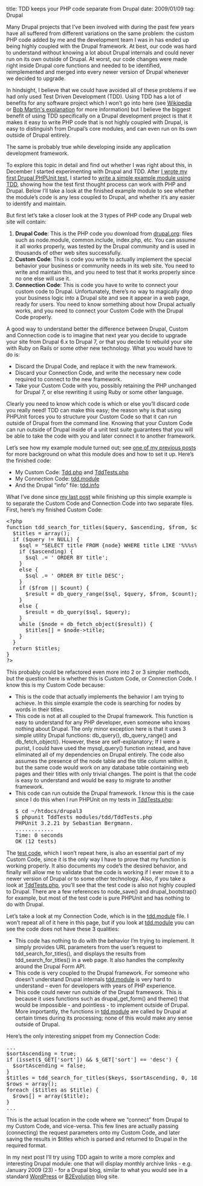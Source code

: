 title: TDD keeps your PHP code separate from Drupal
date: 2009/01/09
tag: Drupal

<p>Many Drupal projects that I&rsquo;ve been involved with during the past few years have all suffered from different variations on the same problem: the custom PHP code added by me and the development team I was in has ended up being highly coupled with the Drupal framework. At best, our code was hard to understand without knowing a lot about Drupal internals and could never run on its own outside of Drupal. At worst, our code changes were made right inside Drupal core functions and needed to be identified, reimplemented and merged into every newer version of Drupal whenever we decided to upgrade.</p>
<p>In hindsight, I believe that we could have avoided all of these problems if we had only used Test Driven Development (TDD). Using TDD has a lot of benefits for any software project which I won&rsquo;t go into here (see <a href="http://en.wikipedia.org/wiki/Test-driven_development#Benefits">Wikipedia</a> or <a href="http://butunclebob.com/ArticleS.UncleBob.TheThreeRulesOfTdd">Bob Martin&#x27;s explanation</a> for more information) but I believe the biggest benefit of using TDD specifically on a Drupal development project is that it makes it easy to write PHP code that is not highly coupled with Drupal, is easy to distinguish from Drupal&rsquo;s core modules, and can even run on its own outside of Drupal entirely.</p>
<p>The same is probably true while developing inside any application development framework.</p>
<p>To explore this topic in detail and find out whether I was right about this, in December I started experimenting with Drupal and TDD. After <a href="http://patshaughnessy.net/2008/12/12/writing-your-first-phpunit-test-in-drupal">I wrote my first Drupal PHPUnit test</a>, I started to <a href="http://patshaughnessy.net/2008/12/19/using-tdd-to-write-a-drupal-module">write a simple example module using TDD</a>, showing how the test first thought process can work with PHP and Drupal. Below I&rsquo;ll take a look at the finished example module to see whether the module&rsquo;s code is any less coupled to Drupal, and whether it&rsquo;s any easier to identify and maintain.</p>
<p>But first let&rsquo;s take a closer look at the 3 types of PHP code any Drupal web site will contain:</p>
<ol>
  <li><b>Drupal Code</b>: This is the PHP code you download from <a href="http://drupal.org">drupal.org</a>: files such as node.module, common.include, index.php, etc. You can assume it all works properly, was tested by the Drupal community and is used in thousands of other web sites successfully.</li>
  <li><b>Custom Code</b>: This is code you write to actually implement the special behavior your business or community needs in its web site. You need to write and maintain this, and you need to test that it works properly since no one else will use it.</li>
  <li><b>Connection Code</b>: This is code you have to write to connect your custom code to Drupal. Unfortunately, there&rsquo;s no way to magically drop your business logic into a Drupal site and see it appear in a web page, ready for users. You need to know something about how Drupal actually works, and you need to connect your Custom Code with the Drupal Code properly.</li>
</ol>
<p>A good way to understand better the difference between Drupal, Custom and Connection code is to imagine that next year you decide to upgrade your site from Drupal 6.x to Drupal 7, or that you decide to rebuild your site with Ruby on Rails or some other new technology. What you would have to do is:</p>
<ul>
  <li>Discard the Drupal Code, and replace it with the new framework.</li>
  <li>Discard your Connection Code, and write the necessary new code required to connect to the new framework.</li>
  <li>Take your Custom Code with you, possibly retaining the PHP unchanged for Drupal 7, or else rewriting it using Ruby or some other language.</li>
</ul>
<p>Clearly you need to know which code is which or else you&rsquo;ll discard code you really need! TDD can make this easy; the reason why is that using PHPUnit forces you to structure your Custom Code so that it can run outside of Drupal from the command line. Knowing that your Custom Code can run outside of Drupal inside of a unit test suite guarantees that you will be able to take the code with you and later connect it to another framework.</p>
<p>Let&rsquo;s see how my example module turned out; see <a href="http://patshaughnessy.net/2008/12/9/example-drupal-module-to-use-for-tdd-demonstration">one of my previous posts</a> for more background on what this module does and how to set it up. Here&rsquo;s the finished code:</p>
<ul>
  <li>My Custom Code: <a href="http://patshaughnessy.net/assets/code/drupal-tdd-3/Tdd.php.txt">Tdd.php</a> and <a href="http://patshaughnessy.net/assets/code/drupal-tdd-3/TddTests.php.txt">TddTests.php</a></li>
  <li>My Connection Code: <a href="http://patshaughnessy.net/assets/code/drupal-tdd-3/tdd.module">tdd.module</a></li>
  <li>And the Drupal “info” file: <a href="http://patshaughnessy.net/assets/code/drupal-tdd-3/tdd.info">tdd.info</a></li>
</ul>
<p>What I&rsquo;ve done since <a href="http://patshaughnessy.net/2008/12/19/using-tdd-to-write-a-drupal-module">my last post</a> while finishing up this simple example is to separate the Custom Code and Connection Code into two separate files. First, here&rsquo;s my finished Custom Code:</p>
<pre>&lt;?php
function tdd_search_for_titles($query, $ascending, $from, $count) {
  $titles = array();
  if ($query != NULL) {
    $sql = &quot;SELECT title FROM {node} WHERE title LIKE &#x27;%%%s%%&#x27;&quot;;
    if ($ascending) {
      $sql .= &#x27; ORDER BY title&#x27;;
    }
    else {
      $sql .= &#x27; ORDER BY title DESC&#x27;;
    }
    if ($from || $count) {
      $result = db_query_range($sql, $query, $from, $count);
    }
    else {
      $result = db_query($sql, $query);
    }
    while ($node = db_fetch_object($result)) {
      $titles[] = $node-&gt;title;
    }
  }
  return $titles;
}
?&gt;</pre>
<p>This probably could be refactored even more into 2 or 3 simpler methods, but the question here is whether this is Custom Code, or Connection Code. I know this is my Custom Code because:</p>
<ul>
  <li>This is the code that actually implements the behavior I am trying to achieve. In this simple example the code is searching for nodes by words in their titles.</li>
  <li>This code is not at all coupled to the Drupal framework. This function is easy to understand for any PHP developer, even someone who knows nothing about Drupal. The only minor exception here is that it uses 3 simple utility Drupal functions: db_query(), db_query_range() and db_fetch_object(). However, these are self-explanatory; If I were a purist, I could have used the mysql_query() function instead, and have eliminated all of my dependencies on Drupal entirely. The code also assumes the presence of the node table and the title column within it, but the same code would work on any database table containing web pages and their titles with only trivial changes. The point is that the code is easy to understand and would be easy to migrate to another framework.</li>
  <li>This code can run outside the Drupal framework. I know this is the case since I do this when I run PHPUnit on my tests in <a href="http://patshaughnessy.net/assets/code/drupal-tdd-3/TddTests.php.txt">TddTests.php</a>:<pre>$ cd ~/htdocs/drupal3
$ phpunit TddTests modules/tdd/TddTests.php 
PHPUnit 3.2.21 by Sebastian Bergmann.
............
Time: 0 seconds
OK (12 tests)</pre></li>
</ul>
<p>The <a href="http://patshaughnessy.net/assets/code/drupal-tdd-3/TddTests.php.txt">test code</a>, which I won&rsquo;t repeat here, is also an essential part of my Custom Code, since it is the only way I have to prove that my function is working properly. It also documents my code&rsquo;s the desired behavior, and finally will allow me to validate that the code is working if I ever move it to a newer version of Drupal or to some other technology. Also, if you take a look at <a href="http://patshaughnessy.net/assets/code/drupal-tdd-3/TddTests.php.txt">TddTests.php</a>, you&rsquo;ll see that the test code is also not highly coupled to Drupal. There are a few references to node_save() and drupal_bootstrap() for example, but most of the test code is pure PHPUnit and has nothing to do with Drupal.</p>
<p>Let&rsquo;s take a look at my Connection Code, which is in the <a href="http://patshaughnessy.net/assets/code/drupal-tdd-3/tdd.module">tdd.module</a> file. I won&rsquo;t repeat all of it here in this page,  but if you look at <a href="http://patshaughnessy.net/assets/code/drupal-tdd-3/tdd.module">tdd.module</a> you can see the code does not have these 3 qualities:</p>
<ul>
  <li>This code has nothing to do with the behavior I&rsquo;m trying to implement. It simply provides URL parameters from the user&rsquo;s request to tdd_search_for_titles(), and displays the results from tdd_search_for_titles() in a web page. It also handles the complexity around the Drupal Form API.</li>
  <li>This code is very coupled to the Drupal framework. For someone who doesn&rsquo;t understand Drupal internals <a href="http://patshaughnessy.net/assets/code/drupal-tdd-3/tdd.module">tdd.module</a> is very hard to understand &ndash; even for developers with years of PHP experience.</li>
  <li>This code could never run outside of the Drupal framework. This is because it uses functions such as drupal_get_form() and theme() that would be impossible  - and pointless - to implement outside of Drupal. More importantly, the functions in <a href="http://patshaughnessy.net/assets/code/drupal-tdd-3/tdd.module">tdd.module</a> are called by Drupal at certain times during its processing; none of this would make any sense outside of Drupal.</li>
</ul>
<p>Here&rsquo;s the only interesting snippet from my Connection Code:</p>
<pre>...
$sortAscending = true;
if (isset($_GET[&#x27;sort&#x27;]) &amp;&amp; $_GET[&#x27;sort&#x27;] == &#x27;desc&#x27;) {
  $sortAscending = false;
}
$titles = tdd_search_for_titles($keys, $sortAscending, 0, 10);
$rows = array();
foreach ($titles as $title) {
  $rows[] = array($title);
}
...</pre>
<p>This is the actual location in the code where we &ldquo;connect&rdquo; from Drupal to my Custom Code, and vice-versa. This few lines are actually passing (connecting) the request parameters onto my Custom Code, and later saving the results in $titles which is parsed and returned to Drupal in the required format.</p>
<p>In my next post I&rsquo;ll try using TDD again to write a more complex and interesting Drupal module: one that will display monthly archive links - e.g. January 2009 (23) - for a Drupal blog, similar to what you would see in a standard <a href="http://wordpress.org/">WordPress</a> or <a href="http://b2evolution.net/">B2Evolution</a> blog site.</p>

